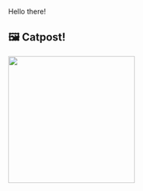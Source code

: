 Hello there!



## 🖼️ Catpost!

<sub>
    <img src="https://cdn2.thecatapi.com/images/ed9.jpg" height="256">
</sub>

